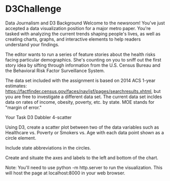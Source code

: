 # D3Challenge

Data Journalism and D3
Background
Welcome to the newsroom! You've just accepted a data visualization position for a major metro paper. You're tasked with analyzing the current trends shaping people's lives, as well as creating charts, graphs, and interactive elements to help readers understand your findings.

The editor wants to run a series of feature stories about the health risks facing particular demographics. She's counting on you to sniff out the first story idea by sifting through information from the U.S. Census Bureau and the Behavioral Risk Factor Surveillance System.

The data set included with the assignment is based on 2014 ACS 1-year estimates: https://factfinder.census.gov/faces/nav/jsf/pages/searchresults.xhtml, but you are free to investigate a different data set. The current data set incldes data on rates of income, obesity, poverty, etc. by state. MOE stands for "margin of error."

Your Task
D3 Dabbler
4-scatter

Using D3, create a scatter plot between two of the data variables such as Healthcare vs. Poverty or Smokers vs. Age with each data point shown as a circle element.

Include state abbreviations in the circles.

Create and situate the axes and labels to the left and bottom of the chart.

Note: You'll need to use python -m http.server to run the visualization. This will host the page at localhost:8000 in your web browser.